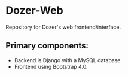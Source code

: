 # Dozer-Web
Repository for Dozer's web frontend/interface.

## Primary components:

* Backend is Django with a MySQL database.
* Frontend using Bootstrap 4.0.
